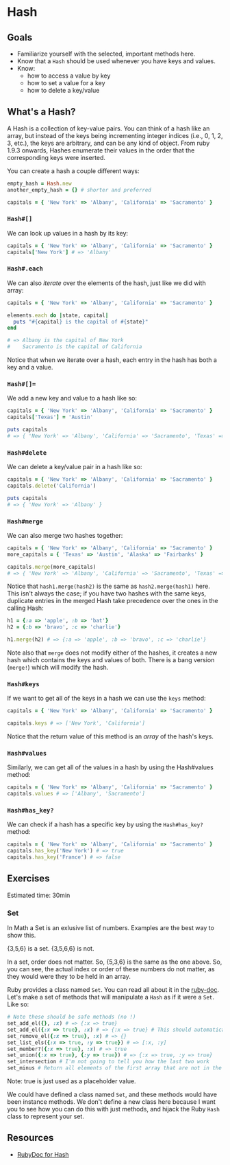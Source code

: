 # Hash

## Goals

* Familiarize yourself with the selected, important methods here.
* Know that a `Hash` should be used whenever you have keys and values.
* Know:
  * how to access a value by key
  * how to set a value for a key
  * how to delete a key/value

## What's a Hash?

A Hash is a collection of key-value pairs. You can think of a hash like an
array, but instead of the keys being incrementing integer indices (i.e., 0, 1,
2, 3, etc.), the keys are arbitrary, and can be any kind of object. From ruby 1.9.3
onwards, Hashes enumerate their values in the order that the corresponding keys were inserted.

You can create a hash a couple different ways:

```ruby
empty_hash = Hash.new
another_empty_hash = {} # shorter and preferred

capitals = { 'New York' => 'Albany', 'California' => 'Sacramento' }
```

### `Hash#[]`

We can look up values in a hash by its key:

```ruby
capitals = { 'New York' => 'Albany', 'California' => 'Sacramento' }
capitals['New York'] # => 'Albany'
```

### `Hash#.each`

We can also *iterate* over the elements of the hash, just like we did
with array:

```ruby
capitals = { 'New York' => 'Albany', 'California' => 'Sacramento' }

elements.each do |state, capital|
  puts "#{capital} is the capital of #{state}"
end

# => Albany is the capital of New York
#    Sacramento is the capital of California
```

Notice that when we iterate over a hash, each entry in the hash has
both a key and a value.

### `Hash#[]=`

We add a new key and value to a hash like so:

```ruby
capitals = { 'New York' => 'Albany', 'California' => 'Sacramento' }
capitals['Texas'] = 'Austin'

puts capitals
# => { 'New York' => 'Albany', 'California' => 'Sacramento', 'Texas' => 'Austin' }
```

### `Hash#delete`

We can delete a key/value pair in a hash like so:

```ruby
capitals = { 'New York' => 'Albany', 'California' => 'Sacramento' }
capitals.delete('California')

puts capitals
# => { 'New York' => 'Albany' }
```

### `Hash#merge`

We can also merge two hashes together:

```ruby
capitals = { 'New York' => 'Albany', 'California' => 'Sacramento' }
more_capitals = { 'Texas' => 'Austin', 'Alaska' => 'Fairbanks' }

capitals.merge(more_capitals)
# => { 'New York' => 'Albany', 'California' => 'Sacramento', 'Texas' => 'Austin', 'Alaska' => 'Fairbanks' }
```

Notice that `hash1.merge(hash2)` is the same as `hash2.merge(hash1)`
here. This isn't always the case; if you have two hashes with the same
keys, duplicate entries in the merged Hash take precedence over the
ones in the calling Hash:

```ruby
h1 = {:a => 'apple', :b => 'bat'}
h2 = {:b => 'bravo', :c => 'charlie'}

h1.merge(h2) # => {:a => 'apple', :b => 'bravo', :c => 'charlie'}    
```

Note also that `merge` does not modify either of the hashes, it
creates a new hash which contains the keys and values of both. There
is a bang version (`merge!`) which will modify the hash.

### `Hash#keys`

If we want to get all of the keys in a hash we can use the `keys`
method:

```ruby
capitals = { 'New York' => 'Albany', 'California' => 'Sacramento' }

capitals.keys # => ['New York', 'California']
```

Notice that the return value of this method is an *array* of the
hash's keys.

### `Hash#values`

Similarly, we can get all of the values in a hash by using the
Hash#values method:

```ruby
capitals = { 'New York' => 'Albany', 'California' => 'Sacramento' }
capitals.values # => ['Albany', 'Sacramento']
```

### `Hash#has_key?`

We can check if a hash has a specific key by using the `Hash#has_key?`
method:

```ruby
capitals = { 'New York' => 'Albany', 'California' => 'Sacramento' }
capitals.has_key('New York') # => true
capitals.has_key('France') # => false
```

## Exercises

Estimated time: 30min

### Set

In Math a Set is an exlusive list of numbers. Examples are the best way to show this.

{3,5,6} is a set. 
{3,5,6,6} is not. 

In a set, order does not matter. So, {5,3,6} is the same as the one above. So, you can see, the actual index or order of these numbers do not matter, as they would were they to be held in an array. 


Ruby provides a class named `Set`. You can read all about it in the
[ruby-doc][ruby-doc]. Let's make a set of methods that will manipulate
a `Hash` as if it were a `Set`.  Like so:

```ruby
# Note these should be safe methods (no !)
set_add_el({}, :x) # => {:x => true}
set_add_el({:x => true}, :x) # => {:x => true} # This should automatically work if the first method worked
set_remove_el({:x => true}, :x) # => {}
set_list_els({:x => true, :y => true}) # => [:x, :y]
set_member?({:x => true}, :x) # => true
set_union({:x => true}, {:y => true}) # => {:x => true, :y => true}
set_intersection # I'm not going to tell you how the last two work
set_minus # Return all elements of the first array that are not in the second array, not vice versa
```

Note: true is just used as a placeholder value. 

We could have defined a class named `Set`, and these methods would
have been instance methods. We don't define a new class here because I
want you to see how you can do this with just methods, and hijack the
Ruby `Hash` class to represent your set.

[ruby-doc]: http://www.ruby-doc.org/stdlib-1.9.3/libdoc/set/rdoc/Set.html

## Resources

* [RubyDoc for Hash](http://www.ruby-doc.org/core-1.9.3/Hash.html)
